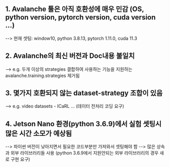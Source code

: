 ## 1. Avalanche 툴은 아직 호환성에 매우 민감 (OS, python version, pytorch version, cuda version ...)
  --> 현재 셋팅: window10, python 3.8.13, pytorch 1.11.0, cuda 11.3

## 2. Avalanche의 최신 버전과 Doc내용 불일치
  --> e.g. 두개 이상의 strategies 결합하여 사용하는 기능을 지원하는 avalanche.training.strategies 제거됨
  
## 3. 몇가지 호환되지 않는 dataset-strategy 조합이 있음
  --> e.g. video datasets - ICaRL ... (데이터 전처리 코딩 요구)
  
## 4. Jetson Nano 환경(python 3.6.9)에서 실험 셋팅시 많은 시간 소모가 예상됨
  --> 파이썬 버전이 낮아지면서 필요한 코드부분만 가져와서 셋팅해야 함
  --> 많은 상속과 외부 라이브러리들 사용 (python 3.6.9에서 지원안되는 외부 라이브러리의 경우 새로 구현 요구)
